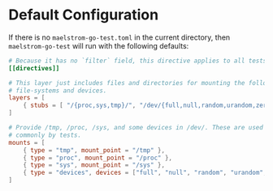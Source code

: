 # Default Configuration

If there is no `maelstrom-go-test.toml` in the current directory, then
`maelstrom-go-test` will run with the following defaults:

```toml
# Because it has no `filter` field, this directive applies to all tests.
[[directives]]

# This layer just includes files and directories for mounting the following
# file-systems and devices.
layers = [
    { stubs = [ "/{proc,sys,tmp}/", "/dev/{full,null,random,urandom,zero}" ] },
]

# Provide /tmp, /proc, /sys, and some devices in /dev/. These are used pretty
# commonly by tests.
mounts = [
    { type = "tmp", mount_point = "/tmp" },
    { type = "proc", mount_point = "/proc" },
    { type = "sys", mount_point = "/sys" },
    { type = "devices", devices = ["full", "null", "random", "urandom", "zero"] },
]
```
